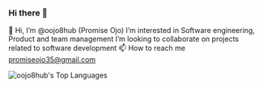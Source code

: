 ### Hi there 👋

👋 Hi, I’m @oojo8hub (Promise Ojo)
   I’m interested in Software engineering, Product and team management 
   I’m looking to collaborate on projects related to software development
📫 How to reach me promiseojo35@gmail.com 

![oojo8hub's Top Languages](https://github-readme-stats.vercel.app/api/top-langs/?username=oojo8hub&theme=dracula&show_icons=true&hide_border=false&layout=compact)




